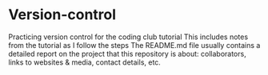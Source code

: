 # Version-control
Practicing version control for the coding club tutorial
This includes notes from the tutorial as I follow the steps
The README.md file usually contains a detailed report on the project that this repository is about: collaborators, links to websites & media, contact details, etc.
